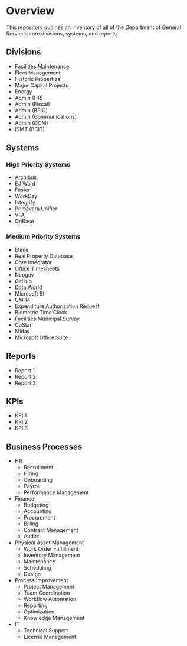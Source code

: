 # Overview
This repository outlines an inventory of all of the Department of General Services core divisions, systems, and reports.

## Divisions
- [Facilities Maintenance](/divisions/facilities-maintenance.md)
- Fleet Management
- Historic Properties
- Major Capital Projects
- Energy
- Admin (HR)
- Admin (Fiscal)
- Admin (BPIO)
- Admin (Communications)
- Admin (OCM)
- ISMT (BCIT)

## Systems

### High Priority Systems
- [Archibus](/systems/archibus.md)
- EJ Ward
- Faster
- WorkDay
- Integrify
- Primavera Unifier
- VFA
- OnBase

### Medium Priority Systems
- Etime
- Real Property Database
- Core Integrator
- Office Timesheets
- Neogov
- GitHub
- Data.World
- Microsoft BI
- CM 14
- Expenditure Authorization Request
- Biometric Time Clock
- Facilities Municipal Survey
- CoStar
- Midas
- Microsoft Office Suite

## Reports
- Report 1
- Report 2
- Report 3

## KPIs
- KPI 1
- KPI 2
- KPI 3

## Business Processes
- HR
    - Recruitment
    - Hiring
    - Onboarding
    - Payroll
    - Performance Management
- Finance
    - Budgeting
    - Accounting
    - Procurement
    - Billing
    - Contract Management
    - Audits
- Physical Asset Management
    - Work Order Fulfillment
    - Inventory Management
    - Maintenance
    - Scheduling
    - Design
- Process Improvement
    - Project Management
    - Team Coordination
    - Workflow Automation
    - Reporting
    - Optimization
    - Knowledge Management
- IT
    - Technical Support
    - License Management
